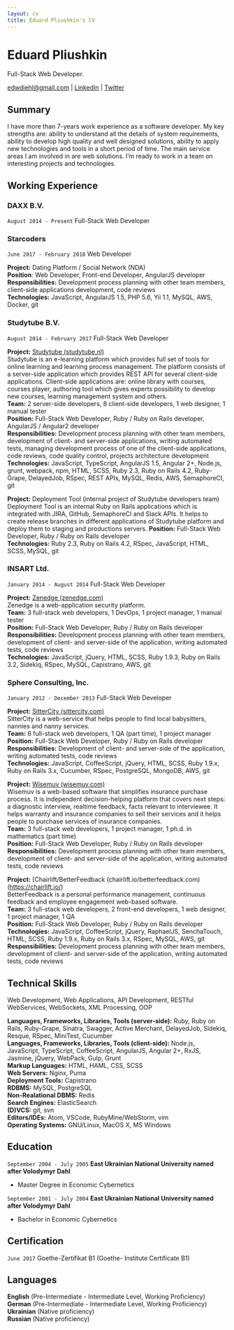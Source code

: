 ```yaml
---
layout: cv
title: Eduard Pliushkin's CV
---
```

# Eduard Pliushkin
Full-Stack Web Developer.

<div id="webaddress">
  <a href="mailto:edwdiehl@gmail.com">edwdiehl@gmail.com</a>
 | <a href="https://www.linkedin.com/in/eduard-pliushkin-12551994/" target="_blank">LinkedIn</a>
 | <a href="https://twitter.com/EdwardDiehl/" target="_blank">Twitter</a>
</div>

## Summary

I have more than 7-years work experience as a software developer. My key strengths are: ability to understand all the details of system requirements, ability to develop high quality and well designed solutions, ability to apply new technologies and tools in a short period of time. The main service areas I am involved in are web solutions. I’m ready to work in a team on interesting projects and technologies.

## Working Experience

### DAXX B.V.
`August 2014 - Present`
Full-Stack Web Developer

### Starcoders
`June 2017 - February 2018`
Web Developer

__Project:__ Dating Platform / Social Network (NDA)<br>
__Position__: Web Developer, Front-end Developer, AngularJS developer<br>
__Responsibilities:__ Development process planning with other team members, client-side applications development, code reviews<br>
__Technologies:__ JavaScript, AngularJS 1.5, PHP 5.6, Yii 1.1, MySQL, AWS, Docker, git<br>

### Studytube B.V.
`August 2014 - February 2017`
Full-Stack Web Developer

__Project:__ [Studytube (studytube.nl)](https://www.studytube.nl/)<br>
Studytube is an e-learning platform which provides full set of tools for online learning and learning process management. The platform consists of a server-side application which provides REST API for several client-side applications. Client-side applications are: online library with courses, courses player, authoring tool which gives experts possibility to develop new courses, learning management system and others.<br>
__Team:__ 2 server-side developers, 8 client-side developers, 1 web designer, 1 manual tester<br>
__Position:__ Full-Stack Web Developer, Ruby / Ruby on Rails developer, AngularJS / Angular2 developer<br>
__Responsibilities:__ Development process planning with other team members, development of client- and server-side applications, writing automated tests, managing development process of one of the client-side applications, code reviews, code quality control, projects architecture development<br>
__Technologies:__ JavaScript, TypeScript, AngularJS 1.5, Angular 2+, Node.js, grunt, webpack, npm, HTML, SCSS, Ruby 2.3, Ruby on Rails 4.2, Ruby-Grape, DelayedJob, RSpec, REST APIs, MySQL, Redis, AWS, SemaphoreCI, git

__Project:__ Deployment Tool (internal project of Studytube developers team)<br>
Deployment Tool is an internal Ruby on Rails applications which is integrated with JIRA, GitHub, SemaphoreCI and Slack APIs. It helps to create release branches in different applications of Studytube platform and deploy them to staging and productions servers.
__Position:__ Full-Stack Web Developer, Ruby / Ruby on Rails developer<br>
__Technologies:__ Ruby 2.3, Ruby on Rails 4.2, RSpec, JavaScript, HTML, SCSS, MySQL, git

### INSART Ltd.
`January 2014 - August 2014`
Full-Stack Web Developer

__Project:__ [Zenedge (zenedge.com)](https://www.zenedge.com/)<br>
Zenedge is a web-application security platform.<br>
__Team:__ 3 full-stack web developers, 1 DevOps, 1 project manager, 1 manual tester<br>
__Position:__ Full-Stack Web Developer, Ruby / Ruby on Rails developer<br>
__Responsibilities:__ Development process planning with other team members, development of client- and server-side of the application, writing automated tests, code reviews<br>
__Technologies:__ JavaScript, jQuery, HTML, SCSS, Ruby 1.9.3, Ruby on Rails 3.2, Sidekiq, RSpec, MySQL, Capistrano, AWS, git

### Sphere Consulting, Inc.
`January 2012 - December 2013`
Full-Stack Web Developer

__Project:__ [SitterCity (sittercity.com)](https://www.sittercity.com/)<br>
SitterCity is a web-service that helps people to find local babysitters, nannies and nanny services.<br>
__Team:__ 6 full-stack web developers, 1 QA (part time), 1 project manager<br>
__Position:__ Full-Stack Web Developer, Ruby / Ruby on Rails developer<br>
__Responsibilities:__ Development of client- and server-side of the application, writing automated tests, code reviews<br>
__Technologies:__ JavaScript, CoffeeScript, jQuery, HTML, SCSS, Ruby 1.9.x, Ruby on Rails 3.x, Cucumber, RSpec, PostgreSQL, MongoDB, AWS, git

__Project:__ [Wisemuv (wisemuv.com)](https://www.wisemuv.com/)<br>
Wisemuv is a web-based software that simplifies insurance purchase process. It is independent decision-helping platform that covers next steps: a diagnostic interview, realtime feedback, facts relevant to interviewee. It helps warranty and insurance companies to sell their services and it helps people to purchase services of insurance companies.<br>
__Team:__ 3 full-stack web developers, 1 project manager, 1 ph.d. in mathematics (part time)<br>
__Position:__ Full-Stack Web Developer, Ruby / Ruby on Rails developer<br>
__Responsibilities:__ Development process planning with other team members, development of client- and server-side of the application, writing automated tests, code reviews

__Project:__ [Chairlift/BetterFeedback (chairlift.io/betterfeedback.com)(https://chairlift.io/)<br>
BetterFeedback is a personal performance management, continuous feedback and employee engagement web-based software.<br>
__Team:__ 3 full-stack web developers, 2 front-end developers, 1 web designer, 1 project manager, 1 QA<br>
__Position:__ Full-Stack Web Developer, Ruby / Ruby on Rails developer<br>
__Technologies:__ JavaScript, CoffeeScript, jQuery, RaphaelJS, SenchaTouch, HTML, SCSS, Ruby 1.9.x, Ruby on Rails 3.x, RSpec, MySQL, AWS, git<br>
__Responsibilities:__ Development process planning with other team members, development of client- and server-side of the application, writing automated tests, code reviews


## Technical Skills

Web Development, Web Applications, API Development, RESTful WebServices, WebSockets, XML Processing, OOP

__Languages, Frameworks, Libraries, Tools (server-side):__ Ruby, Ruby on Rails, Ruby-Grape, Sinatra, Swagger, Active Merchant, DelayedJob, Sidekiq, Resque, RSpec, MiniTest, Cucumber<br>
__Languages, Frameworks, Libraries, Tools (client-side):__ Node.js, JavaScript, TypeScript, CoffeeScript, AngularJS, Angular 2+, RxJS, Jasmine, jQuery, WebPack, Gulp, Grunt<br>
__Markup Languages:__ HTML, HAML, CSS, SCSS<br>
__Web Servers:__ Nginx, Puma<br>
__Deployment Tools:__ Capistrano<br>
__RDBMS:__ MySQL, PostgreSQL<br>
__Non-Realational DBMS:__ Redis<br>
__Search Engines:__ ElasticSearch<br>
__(D)VCS:__ git, svn<br>
__Editors/IDEs:__ Atom, VSCode, RubyMine/WebStorm, vim<br>
__Operating Systems:__ GNU/Linux, MacOS X, MS Windows<br>

## Education

`September 2004 - July 2005`
__East Ukrainian National University named after Volodymyr Dahl__

- Master Degree in Economic Cybernetics

`September 2001 - July 2004`
__East Ukrainian National University named after Volodymyr Dahl__

- Bachelor in Economic Cybernetics

## Certification
`June 2017`
Goethe-Zertifikat B1 (Goethe- Institute Certificate B1)

## Languages
__English__ (Pre-Intermediate - Intermediate Level, Working Proficiency)<br>
__German__ (Pre-Intermediate - Intermediate Level, Working Proficiency)<br>
__Ukrainian__ (Native proficiency)<br>
__Russian__ (Native proficiency)<br>

<!-- ### Footer

Last updated: May 2013 -->
